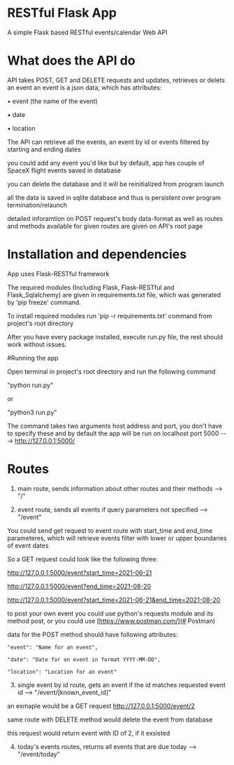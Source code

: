 # RESTful Flask App
A simple Flask based RESTful events/calendar Web API

# What does the API do

API takes POST, GET and DELETE requests and updates, retrieves or delets an event 
an event is a json data, which has attributes:

• event (the name of the event)

• date 

• location

The API can retrieve all the events, an event by id or events filtered by starting and ending dates

you could add any event you'd like but by default, app has couple of SpaceX flight events saved in database

you can delete the database and it will be reinitialized from program launch

all the data is saved in sqlite database and thus is persistent over program termination/relaunch

detailed inforamtion on POST request's body data-format as well as routes and methods available for given routes are given on API's root page

# Installation and dependencies

App uses Flask-RESTful framework

The required modules (Including Flask, Flask-RESTful and Flask_Sqlalchemy) are given in requirements.txt file, which was generated by 'pip freeze' command.

To install required modules run 'pip -r requirements.txt' command from project's root directory

After you have every package installed, execute run.py file, the rest should work without issues.



#Running the app

Open terminal in project's root directory and run the following command

"python run.py"

or

"python3 run.py"

The command takes two arguments host address and port,
you don't have to specify these and by default the app will be run on localhost port 5000 ---> http://127.0.0.1:5000/


# Routes

1) main route, sends information about other routes and their methods --> "/"


2) event route, sends all events if query parameters not specified -->  "/event"
  
  You could send get request to event route with start_time and end_time parameteres,
  which will retrieve events filter with lower or upper boundaries of event dates
  
  So a GET request could look like the following three:
  
  http://127.0.0.1:5000/event?start_time=2021-06-21   
  
  http://127.0.0.1:5000/event?end_time=2021-08-20
  
  http://127.0.0.1:5000/event?start_time=2021-06-21&end_time=2021-08-20
  
  to post your own event you could use python's requests module and its method post, or you could use [https://www.postman.com/](# Postman)
  
 
  
  data for the POST method should have following attributes:
  
    "event": "Name for an event",
    
    "date": "Date for an event in format YYYY-MM-DD",
    
    "location": "Location for an event"
    
    
3) single event by id route, gets an event if the id matches requested event id --> "/event/[known_event_id]"
  
  an exmaple would be a GET request http://127.0.0.1:5000/event/2 
  
  same route with DELETE method would delete the event from database
  
  this request would return event with ID of 2, if it exsisted
  
  
4) today's events routes, returns all events that are due today --> "/event/today"

